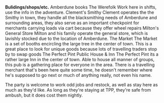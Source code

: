 **Bulidings/shops/etc.**
Amberdune books
	The Werefolk Work here in shifts, use the info in the adventure.
Clement's Smithy
	Clement operates the the Smithy in town, they handle all the blacksmithing needs of Amberdune and surrounding areas, they also serve as an important checkpoint for merchants carrying loads via cart because they offer wheel repairs
Milton's General Store
	Milton and his family operate the general store, which is lavishly stocked due to the location of Amberdune. 
The Market
	The Market is a set of booths encircling the large tree in the center of town. This is a great place to look for unique goods because lots of travelling traders stop by to swap goods
The Perfect Pint Public House & Inn
	The Perfect Pint its a rather large Inn in the center of town. Able to house all manner of groups, this pub is a gathering place for everyone in the area. There is a travelling merchant that's been here quite some time, he doesn't remember where he's supposed to go next or much of anything really, not even his name. 

The party is welcome to work odd jobs and restock, as well as stay here as much as they'd like. As long as they're staying at TPP, they're safe from ambush, but it does cost them nightly. 